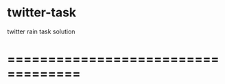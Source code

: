 # twitter-task
twitter rain task solution


===================================
===================================
